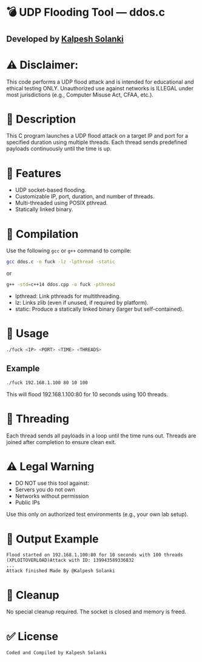# 💣 UDP Flooding Tool — ddos.c
## Developed by [Kalpesh Solanki](https://kalpeshsolanki.me)

# ⚠️ Disclaimer: 
This code performs a UDP flood attack and is intended for educational and ethical testing ONLY.
Unauthorized use against networks is ILLEGAL under most jurisdictions (e.g., Computer Misuse Act, CFAA, etc.).

# 📄 Description
This C program launches a UDP flood attack on a target IP and port for a specified duration using multiple threads. Each thread sends predefined payloads continuously until the time is up.

# 🧠 Features
- UDP socket-based flooding.
- Customizable IP, port, duration, and number of threads.
- Multi-threaded using POSIX pthread.
- Statically linked binary.

# 🔧 Compilation
Use the following `gcc` or `g++` command to compile:
```bash
gcc ddos.c -o fuck -lz -lpthread -static
```
or
```bash
g++ -std=c++14 ddos.cpp -o fuck -pthread
```

- lpthread: Link pthreads for multithreading.
- lz: Links zlib (even if unused, if required by platform).
- static: Produce a statically linked binary (larger but self-contained).

# 🚀 Usage
```bash
./fuck <IP> <PORT> <TIME> <THREADS>
```
## Example
```bash
./fuck 192.168.1.100 80 10 100
```
This will flood 192.168.1.100:80 for 10 seconds using 100 threads.

# 🧵 Threading

Each thread sends all payloads in a loop until the time runs out. Threads are joined after completion to ensure clean exit.

# ⚠️ Legal Warning

- DO NOT use this tool against:
- Servers you do not own
- Networks without permission
- Public IPs

Use this only on authorized test environments (e.g., your own lab setup).

# 📜 Output Example
```text
Flood started on 192.168.1.100:80 for 10 seconds with 100 threads
(XPLOITOVERLOAD)Attack with ID: 139943589336832
...
Attack finished Made By @Kalpesh Solanki
```
# 🧹 Cleanup
No special cleanup required. The socket is closed and memory is freed.

# ✅ License
``` Coded and Compiled by Kalpesh Solanki ```

